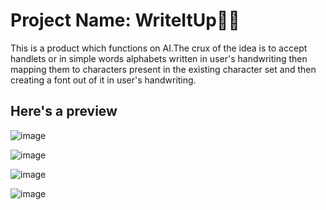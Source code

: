 # Project Name: WriteItUp✍🏻
This is a product which functions on AI.The crux of the idea is to accept handlets or in simple words alphabets written in user's handwriting then mapping them to characters
present in the existing character set and then creating a font out of it in user's handwriting.

## Here's a preview
![image](https://user-images.githubusercontent.com/94716677/182045768-fc11d120-05b3-4828-b00e-e1c50cef2a2f.png)



![image](https://user-images.githubusercontent.com/94716677/182045787-013fd849-781a-45e4-a9d5-abcc2f27ce1b.png)



![image](https://user-images.githubusercontent.com/94716677/182045792-642e69ed-5b7d-47ac-8da7-4fd9315ee4cb.png)



![image](https://user-images.githubusercontent.com/94716677/182045818-1d7014e7-254f-4b6d-a501-fe36e5e2a07c.png)
